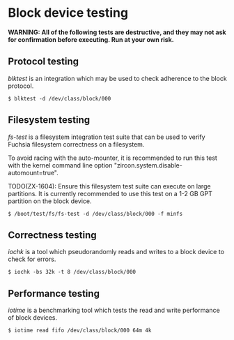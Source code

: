 # Block device testing

__WARNING: All of the following tests are destructive, and they may not
ask for confirmation before executing. Run at your own risk.__

## Protocol testing

*blktest* is an integration which may be used to check adherence to the block protocol.

```shell
$ blktest -d /dev/class/block/000
```

## Filesystem testing

*fs-test* is a filesystem integration test suite that can be used to verify
Fuchsia filesystem correctness on a filesystem.

To avoid racing with the auto-mounter, it is recommended to run this
test with the kernel command line option "zircon.system.disable-automount=true".

TODO(ZX-1604): Ensure this filesystem test suite can execute on large
partitions. It is currently recommended to use this test on a 1-2 GB GPT
partition on the block device.

```shell
$ /boot/test/fs/fs-test -d /dev/class/block/000 -f minfs
```

## Correctness testing

*iochk* is a tool which pseudorandomly reads and writes to a block device to check for errors.

```shell
$ iochk -bs 32k -t 8 /dev/class/block/000
```

## Performance testing

*iotime* is a benchmarking tool which tests the read and write performance of block devices.

```shell
$ iotime read fifo /dev/class/block/000 64m 4k
```


